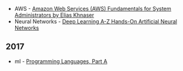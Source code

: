 * AWS - [Amazon Web Services (AWS) Fundamentals for System Administrators by Elias Khnaser](https://www.pluralsight.com/courses/aws-system-admin-fundamentals)
* Neural Networks - [Deep Learning A-Z Hands-On Artificial Neural Networks](https://www.udemy.com/deeplearning/)

## 2017

* ml - [Programming Languages, Part A](https://www.coursera.org/learn/programming-languages/)
